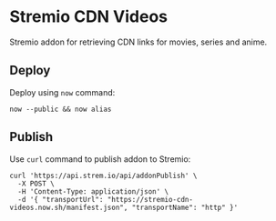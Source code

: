 # Stremio CDN Videos

Stremio addon for retrieving CDN links for movies, series and anime.

## Deploy

Deploy using `now` command:

```
now --public && now alias
```

## Publish

Use `curl` command to publish addon to Stremio:

```
curl 'https://api.strem.io/api/addonPublish' \
  -X POST \
  -H 'Content-Type: application/json' \
  -d '{ "transportUrl": "https://stremio-cdn-videos.now.sh/manifest.json", "transportName": "http" }'
```
